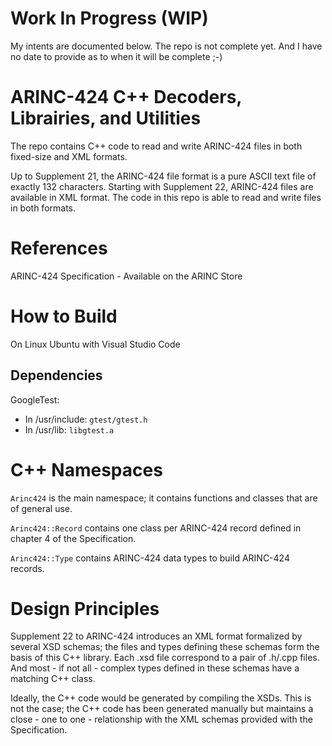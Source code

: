 # Work In Progress (WIP)
My intents are documented below. The repo is not complete yet. And I have no date to provide as to when it will be complete ;-)

# ARINC-424 C++ Decoders, Librairies, and Utilities
The repo contains C++ code to read and write ARINC-424 files in both fixed-size and XML formats.

Up to Supplement 21, the ARINC-424 file format is a pure ASCII text file of exactly 132 characters. Starting with Supplement 22, ARINC-424 files are available in XML format. The code in this repo is able to read and write files in both formats.

# References
ARINC-424 Specification - Available on the ARINC Store

# How to Build
On Linux Ubuntu with Visual Studio Code

## Dependencies
GoogleTest:
* In /usr/include: `gtest/gtest.h`
* In /usr/lib: `libgtest.a`

# C++ Namespaces
`Arinc424` is the main namespace; it contains functions and classes that are of general use.

`Arinc424::Record` contains one class per ARINC-424 record defined in chapter 4 of the Specification.

`Arinc424::Type` contains ARINC-424 data types to build ARINC-424 records.

# Design Principles
Supplement 22 to ARINC-424 introduces an XML format formalized by several XSD schemas; the files and types defining these schemas form the basis of this C++ library. Each .xsd file correspond to a pair of .h/.cpp files. And most - if not all - complex types defined in these schemas have a matching C++ class.

Ideally, the C++ code would be generated by compiling the XSDs. This is not the case; the C++ code has been generated manually but maintains a close - one to one - relationship with the XML schemas provided with the Specification.